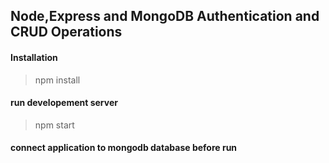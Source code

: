 ## Node,Express and MongoDB Authentication and CRUD Operations

#### Installation

> npm install

#### run developement server
> npm start

#### connect application to mongodb database before run